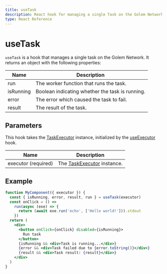 ```yaml
---
title: useTask
description: React hook for managing a single Task on the Golem Network
type: React Reference
---
```


# useTask

`useTask` is a hook that manages a single task on the Golem Network. It returns an object with the following properties:

| Name      | Description                                     |
| --------- | ----------------------------------------------- |
| run       | The worker function that runs the task.         |
| isRunning | Boolean indicating whether the task is running. |
| error     | The error which caused the task to fail.        |
| result    | The result of the task.                         |

## Parameters

This hook takes the [TaskExecutor](/docs/golem-sdk-task-executor/reference/modules/executor#executoroptions) instance, initialized by the [useExecutor](/docs/creators/javascript/react/use-executor) hook.

| Name                | Description                                                                                            |
| ------------------- | ------------------------------------------------------------------------------------------------------ |
| executor (required) | The [TaskExecutor](/docs/golem-sdk-task-executor/reference/modules/executor#executoroptions) instance. |

## Example

```jsx
function MyComponent({ executor }) {
  const { isRunning, error, result, run } = useTask(executor)
  const onClick = () =>
    run(async (exe) => {
      return (await exe.run('echo', ['Hello world!'])).stdout
    })
  return (
    <div>
      <button onClick={onClick} disabled={isRunning}>
        Run task
      </button>
      {isRunning && <div>Task is running...</div>}
      {error && <div>Task failed due to {error.toString()}</div>}
      {result && <div>Task result: {result}</div>}
    </div>
  )
}
```
